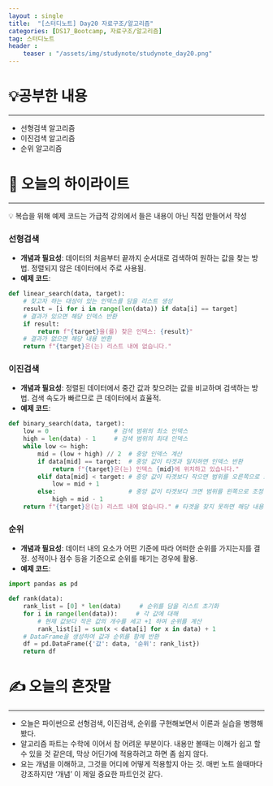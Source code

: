 ```yaml
---
layout : single
title:  "[스터디노트] Day20 자료구조/알고리즘"
categories: [DS17_Bootcamp, 자료구조/알고리즘]
tag: 스터디노트
header :
    teaser : "/assets/img/studynote/studynote_day20.png"
---
```



# 💡공부한 내용

---

- 선형검색 알고리즘
- 이진검색 알고리즘
- 순위 알고리즘

# 📝 오늘의 하이라이트

---

<aside>
💡 복습을 위해 예제 코드는 가급적 강의에서 들은 내용이 아닌 직접 만들어서 작성

</aside>

### 선형검색

- **개념과 필요성**: 데이터의 처음부터 끝까지 순서대로 검색하여 원하는 값을 찾는 방법. 정렬되지 않은 데이터에서 주로 사용됨.
- **예제 코드**:

```python
def linear_search(data, target):
    # 찾고자 하는 대상이 있는 인덱스를 담을 리스트 생성
    result = [i for i in range(len(data)) if data[i] == target]
    # 결과가 있으면 해당 인덱스 반환
    if result:
        return f"{target}을(를) 찾은 인덱스: {result}"
    # 결과가 없으면 해당 내용 반환
    return f"{target}은(는) 리스트 내에 없습니다."
```

### 이진검색

- **개념과 필요성**: 정렬된 데이터에서 중간 값과 찾으려는 값을 비교하며 검색하는 방법. 검색 속도가 빠르므로 큰 데이터에서 효율적.
- **예제 코드**:

```python
def binary_search(data, target):
    low = 0                  # 검색 범위의 최소 인덱스
    high = len(data) - 1     # 검색 범위의 최대 인덱스
    while low <= high:
        mid = (low + high) // 2  # 중앙 인덱스 계산
        if data[mid] == target:  # 중앙 값이 타겟과 일치하면 인덱스 반환
            return f"{target}은(는) 인덱스 {mid}에 위치하고 있습니다."
        elif data[mid] < target: # 중앙 값이 타겟보다 작으면 범위를 오른쪽으로 조정
            low = mid + 1
        else:                    # 중앙 값이 타겟보다 크면 범위를 왼쪽으로 조정
            high = mid - 1
    return f"{target}은(는) 리스트 내에 없습니다." # 타겟을 찾지 못하면 해당 내용 반환
```

### 순위

- **개념과 필요성**: 데이터 내의 요소가 어떤 기준에 따라 어떠한 순위를 가지는지를 결정. 성적이나 점수 등을 기준으로 순위를 매기는 경우에 활용.
- **예제 코드**:

```python
import pandas as pd

def rank(data):
    rank_list = [0] * len(data)     # 순위를 담을 리스트 초기화
    for i in range(len(data)):     # 각 값에 대해
        # 현재 값보다 작은 값의 개수를 세고 +1 하여 순위를 계산
        rank_list[i] = sum(x < data[i] for x in data) + 1
    # DataFrame을 생성하여 값과 순위를 함께 반환
    df = pd.DataFrame({'값': data, '순위': rank_list})
    return df
```

# ✍️ 오늘의 혼잣말

---

- 오늘은 파이썬으로 선형검색, 이진검색, 순위를 구현해보면서 이론과 실습을 병행해봤다.
- 알고리즘 파트는 수학에 이어서 참 어려운 부분이다. 내용만 볼때는 이해가 쉽고 할 수 있을 것 같은데, 막상 어딘가에 적용하려고 하면 좀 쉽지 않다.
- 요는 개념을 이해하고, 그것을 어디에 어떻게 적용할지 아는 것. 매번 노트 쓸때마다 강조하지만 ‘개념’ 이 제일 중요한 파트인것 같다.
